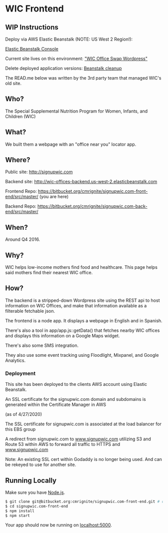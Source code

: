 # WIC Frontend

## WIP Instructions

Deploy via AWS Elastic Beanstalk (NOTE: US West 2 Region!):

[Elastic Beanstalk Console](https://us-west-2.console.aws.amazon.com/elasticbeanstalk/home?region=us-west-2#/environment/dashboard?environmentId=e-2tjgpj6wjg)

Current site lives on this environment:
["WIC Office Swap Wordpress"](https://us-west-2.console.aws.amazon.com/elasticbeanstalk/home?region=us-west-2#/environment/dashboard?environmentId=e-bhfuirfcjm)

Delete deployed application versions:
[Beanstalk cleanup](https://us-west-2.console.aws.amazon.com/elasticbeanstalk/home?region=us-west-2#/application/versions?applicationName=Wic%20Offices%20Wordpress)


The READ.me below was written by the 3rd party team that managed WIC's old site. 

## Who?

The Special Supplemental Nutrition Program for Women, Infants, and Children (WIC)

## What?

We built them a webpage with an "office near you" locator app.

## Where?

Public site: http://signupwic.com

Backend site: http://wic-offices-backend.us-west-2.elasticbeanstalk.com

Frontend Repo: https://bitbucket.org/cmrignite/signupwic.com-front-end/src/master/ (you are here)

Backend Repo: https://bitbucket.org/cmrignite/signupwic.com-back-end/src/master/

## When?

Around Q4 2016.

## Why?

WIC helps low-income mothers find food and healthcare. This page helps said mothers find their nearest WIC office.

## How?

The backend is a stripped-down Wordpress site using the REST api to host information on WIC Offices, and make that information available as a filterable fetchable json.

The frontend is a node app. It displays a webpage in English and in Spanish.

There's also a tool in app/app.js::getData() that fetches nearby WIC offices and displays this information on a Google Maps widget.

There's also some SMS integration.

They also use some event tracking using Floodlight, Mixpanel, and Google Analytics.

### Deployment

This site has been deployed to the clients AWS account using Elastic Beanstalk.

An SSL certificate for the signupwic.com domain and subdomains is generated within the Certificate Manager in AWS

(as of 4/27/2020)

The SSL certificate for signupwic.com is associated at the load balancer for this EBS group

A redirect from signupwic.com to www.signupwic.com utilizing S3 and Route 53 within AWS to forward all traffic to HTTPS and www.signupwic.com

Note: An existing SSL cert within Godaddy is no longer being used. And can be rekeyed to use for another site.

## Running Locally

Make sure you have [Node.js](http://nodejs.org/).

```sh
$ git clone git@bitbucket.org:cmrignite/signupwic.com-front-end.git # or clone your own fork
$ cd signupwic.com-front-end
$ npm install
$ npm start
```

Your app should now be running on [localhost:5000](http://localhost:5000/).
